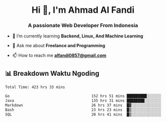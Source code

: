 <h1 align="center">Hi 👋, I'm Ahmad Al Fandi</h1>
<h3 align="center">A passionate Web Developer From Indonesia</h3>

- 🌱 I’m currently learning **Backend, Linux, And Machine Learning**

- 💬 Ask me about **Freelance and Programming**

- 📫 How to reach me **<alfandi0857@gmail.com>**


## 📊 Breakdown Waktu Ngoding

<!--START_SECTION:waka-->

```txt
Total Time: 423 hrs 33 mins

Go                                     152 hrs 51 mins █████████░░░░░░░░░░░░░░░░   35.82 %
Java                                   135 hrs 31 mins ████████░░░░░░░░░░░░░░░░░   31.76 %
Markdown                               26 hrs 37 mins  █▓░░░░░░░░░░░░░░░░░░░░░░░   06.24 %
Bash                                   23 hrs 23 mins  █▒░░░░░░░░░░░░░░░░░░░░░░░   05.48 %
SQL                                    20 hrs 41 mins  █▒░░░░░░░░░░░░░░░░░░░░░░░   04.85 %
```

<!--END_SECTION:waka-->
